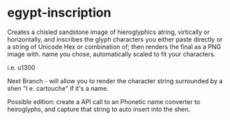 # egypt-inscription
Creates a chisled sandstone image of hieroglyphics atring, virtically or horizontally, and inscribes the glyph characters you either paste directly or a string of Unicode Hex or combination of; then renders the final as a PNG image with. name you chose, automatically scaled to fit your characters.

i.e.  u1300

Next Branch - will allow you to render the character string surrounded by a shen   "I e. cartouche" if it's a name.

Possible edition: create a API call to an Phonetic name converter to heiroglyphs, and capture that string to auto insert into the shen.
